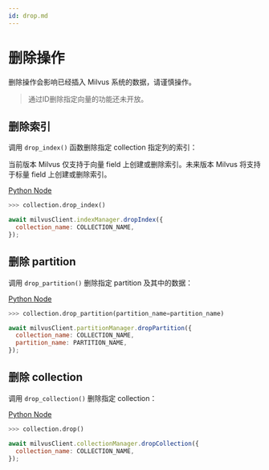 ```yaml
---
id: drop.md
---
```

# 删除操作
删除操作会影响已经插入 Milvus 系统的数据，请谨慎操作。

> 通过ID删除指定向量的功能还未开放。

## 删除索引
调用 `drop_index()` 函数删除指定 collection 指定列的索引：
<div class="alert note">
  当前版本 Milvus 仅支持于向量 field 上创建或删除索引。未来版本 Milvus 将支持于标量 field 上创建或删除索引。
</div>

<div class="multipleCode">

  <a href="?python">Python </a>
  <a href="?javascript">Node</a>
</div>



```python
>>> collection.drop_index()
```

```javascript
await milvusClient.indexManager.dropIndex({
  collection_name: COLLECTION_NAME,
});
```

## 删除 partition
调用 `drop_partition()` 删除指定 partition 及其中的数据：


<div class="multipleCode">

  <a href="?python">Python </a>
  <a href="?javascript">Node</a>
</div>



```python
>>> collection.drop_partition(partition_name=partition_name)
```

```javascript
await milvusClient.partitionManager.dropPartition({
  collection_name: COLLECTION_NAME,
  partition_name: PARTITION_NAME,
});
```


## 删除 collection
调用 `drop_collection()` 删除指定 collection：


<div class="multipleCode">

  <a href="?python">Python </a>
  <a href="?javascript">Node</a>
</div>



```python
>>> collection.drop()
```

```javascript
await milvusClient.collectionManager.dropCollection({
  collection_name: COLLECTION_NAME,
});
```

